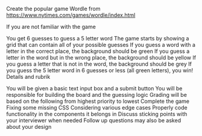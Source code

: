 Create the popular game Wordle from https://www.nytimes.com/games/wordle/index.html

If you are not familiar with the game

You get 6 guesses to guess a 5 letter word
The game starts by showing a grid that can contain all of your possible guesses
If you guess a word with a letter in the correct place, the background should be green
If you guess a letter in the word but in the wrong place, the background should be yellow
If you guess a letter that is not in the word, the background should be grey
If you guess the 5 letter word in 6 guesses or less (all green letters), you win!
Details and rubrik

You will be given a basic text input box and a submit button
You will be responsible for building the board and the guessing logic
Grading will be based on the following from highest priority to lowest
Complete the game
Fixing some missing CSS
Considering various edge cases
Properly code functionality in the components it belongs in
Discuss sticking points with your interviewer when needed
Follow up questions may also be asked about your design